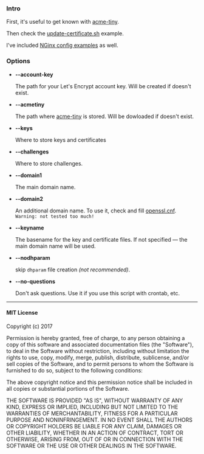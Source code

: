 ### Intro

First, it's useful to get known with [acme-tiny](https://github.com/diafygi/acme-tiny).

Then check the [update-certificate.sh](update-certificate.sh.example) example.

I've included [NGinx config examples](nginx) as well.

### Options

- **--account-key**

   The path for your Let's Encrypt account key.
   Will be created if doesn't exist.

- **--acmetiny**

   The path where [acme-tiny](https://github.com/diafygi/acme-tiny) is stored.
   Will be dowloaded if doesn't exist.

- **--keys**

   Where to store keys and certificates

- **--challenges**

   Where to store challenges.

- **--domain1**

   The main domain name.

- **--domain2**

   An additional domain name.
   To use it, check and fill [openssl.cnf](openssl.cnf.example).
   `Warning: not tested too much!`

- **--keyname**

   The basename for the key and certificate files.
   If not specified — the main domain name will be used.

- **--nodhparam**

   skip `dhparam` file creation _(not recommended)_.

- **--no-questions**

   Don't ask questions.
   Use it if you use this script with crontab, etc.

---

#### MIT License

Copyright (c) 2017 

Permission is hereby granted, free of charge, to any person obtaining a copy
of this software and associated documentation files (the "Software"), to deal
in the Software without restriction, including without limitation the rights
to use, copy, modify, merge, publish, distribute, sublicense, and/or sell
copies of the Software, and to permit persons to whom the Software is
furnished to do so, subject to the following conditions:

The above copyright notice and this permission notice shall be included in all
copies or substantial portions of the Software.

THE SOFTWARE IS PROVIDED "AS IS", WITHOUT WARRANTY OF ANY KIND, EXPRESS OR
IMPLIED, INCLUDING BUT NOT LIMITED TO THE WARRANTIES OF MERCHANTABILITY,
FITNESS FOR A PARTICULAR PURPOSE AND NONINFRINGEMENT. IN NO EVENT SHALL THE
AUTHORS OR COPYRIGHT HOLDERS BE LIABLE FOR ANY CLAIM, DAMAGES OR OTHER
LIABILITY, WHETHER IN AN ACTION OF CONTRACT, TORT OR OTHERWISE, ARISING FROM,
OUT OF OR IN CONNECTION WITH THE SOFTWARE OR THE USE OR OTHER DEALINGS IN THE
SOFTWARE.
